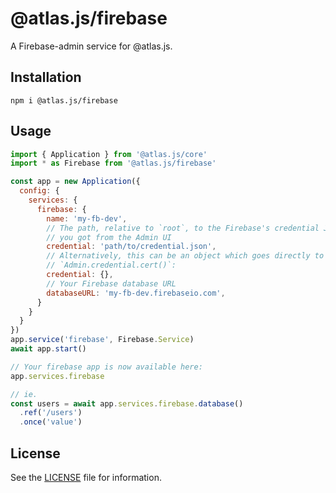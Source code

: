 # @atlas.js/firebase

A Firebase-admin service for @atlas.js.

## Installation

`npm i @atlas.js/firebase`

## Usage

```js
import { Application } from '@atlas.js/core'
import * as Firebase from '@atlas.js/firebase'

const app = new Application({
  config: {
    services: {
      firebase: {
        name: 'my-fb-dev',
        // The path, relative to `root`, to the Firebase's credential JSON file
        // you got from the Admin UI
        credential: 'path/to/credential.json',
        // Alternatively, this can be an object which goes directly to
        // `Admin.credential.cert()`:
        credential: {},
        // Your Firebase database URL
        databaseURL: 'my-fb-dev.firebaseio.com',
      }
    }
  }
})
app.service('firebase', Firebase.Service)
await app.start()

// Your firebase app is now available here:
app.services.firebase

// ie.
const users = await app.services.firebase.database()
  .ref('/users')
  .once('value')
```

## License

See the [LICENSE](LICENSE) file for information.
